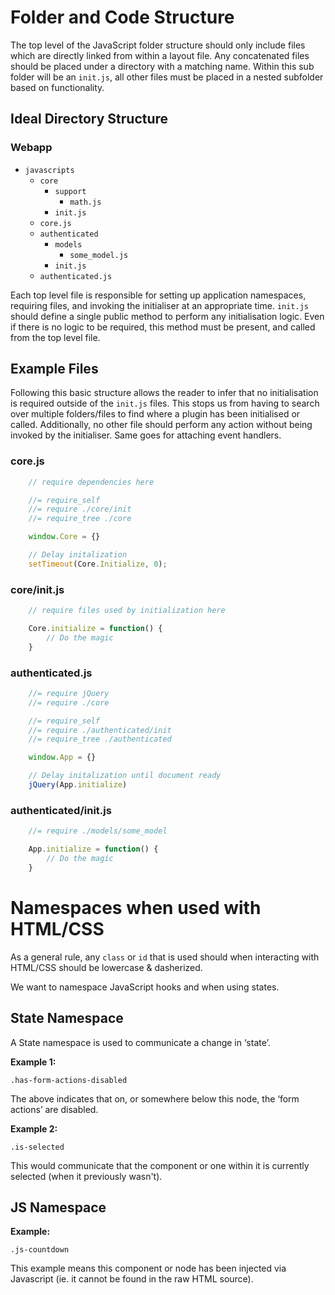 # Folder and Code Structure

The top level of the JavaScript folder structure should only include files which are directly linked from within a layout file. Any concatenated files should be placed under a directory with a matching name. Within this sub folder will be an `init.js`, all other files must be placed in a nested subfolder based on functionality.

## Ideal Directory Structure

### Webapp

* `javascripts`
  * `core`
    * `support`
      * `math.js`
    * `init.js`
  * `core.js`
  * `authenticated`
    * `models`
      * `some_model.js`
    * `init.js`
  * `authenticated.js`

Each top level file is responsible for setting up application namespaces, requiring files, and invoking the initialiser at an appropriate time. `init.js` should define a single public method to perform any initialisation logic. Even if there is no logic to be required, this method must be present, and called from the top level file.

## Example Files

Following this basic structure allows the reader to infer that no initialisation is required outside of the `init.js` files. This stops us from having to search over multiple folders/files to find where a plugin has been initialised or called. Additionally, no other file should perform any action without being invoked by the initialiser. Same goes for attaching event handlers.

### core.js

```js
    // require dependencies here

    //= require_self
    //= require ./core/init
    //= require_tree ./core

    window.Core = {}

    // Delay initalization
    setTimeout(Core.Initialize, 0);
```

### core/init.js

```js
    // require files used by initialization here

    Core.initialize = function() {
    	// Do the magic
    }
```

### authenticated.js

```js
    //= require jQuery
    //= require ./core

    //= require_self
    //= require ./authenticated/init
    //= require_tree ./authenticated

    window.App = {}

    // Delay initalization until document ready
    jQuery(App.initialize)
```

### authenticated/init.js

```js
    //= require ./models/some_model

    App.initialize = function() {
    	// Do the magic
    }
```


# Namespaces when used with HTML/CSS

As a general rule, any `class` or `id` that is used should when interacting with HTML/CSS should be lowercase & dasherized.

We want to namespace JavaScript hooks and when using states.

## State Namespace

A State namespace is used to communicate a change in ‘state’.

**Example 1:**

`.has-form-actions-disabled`

The above indicates that on, or somewhere below this node, the ‘form actions’ are disabled.

**Example 2:**

`.is-selected`

This would communicate that the component or one within it is currently selected (when it previously wasn't).

## JS Namespace

**Example:**

`.js-countdown`

This example means this component or node has been injected via Javascript (ie. it cannot be found in the raw HTML source).
